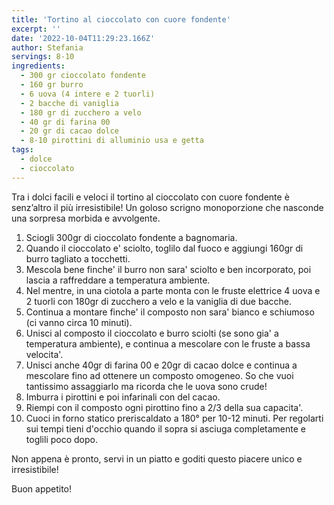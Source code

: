 ```yaml
---
title: 'Tortino al cioccolato con cuore fondente'
excerpt: ''
date: '2022-10-04T11:29:23.166Z'
author: Stefania
servings: 8-10
ingredients:
  - 300 gr cioccolato fondente
  - 160 gr burro
  - 6 uova (4 intere e 2 tuorli)
  - 2 bacche di vaniglia
  - 180 gr di zucchero a velo
  - 40 gr di farina 00
  - 20 gr di cacao dolce
  - 8-10 pirottini di alluminio usa e getta
tags:
  - dolce
  - cioccolato
---
```


Tra i dolci facili e veloci il tortino al cioccolato con cuore fondente è senz’altro il più irresistibile! Un goloso scrigno monoporzione che nasconde una sorpresa morbida e avvolgente.

1. Sciogli 300gr di cioccolato fondente a bagnomaria.
1. Quando il cioccolato e' sciolto, toglilo dal fuoco e aggiungi 160gr di burro tagliato a tocchetti.
1. Mescola bene finche' il burro non sara' sciolto e ben incorporato, poi lascia a raffreddare a temperatura ambiente.
1. Nel mentre, in una ciotola a parte monta con le fruste elettrice 4 uova e 2 tuorli con 180gr di zucchero a velo e la vaniglia di due bacche.
1. Continua a montare finche' il composto non sara' bianco e schiumoso (ci vanno circa 10 minuti).
1. Unisci al composto il cioccolato e burro sciolti (se sono gia' a temperatura ambiente), e continua a mescolare con le fruste a bassa velocita'.
1. Unisci anche 40gr di farina 00 e 20gr di cacao dolce e continua a mescolare fino ad ottenere un composto omogeneo. So che vuoi tantissimo assaggiarlo ma ricorda che le uova sono crude!
1. Imburra i pirottini e poi infarinali con del cacao.
1. Riempi con il composto ogni pirottino fino a 2/3 della sua capacita'.
1. Cuoci in forno statico preriscaldato a 180° per 10-12 minuti. Per regolarti sui tempi tieni d'occhio quando il sopra si asciuga completamente e toglili poco dopo.

Non appena è pronto, servi in un piatto e goditi questo piacere unico e irresistibile!

Buon appetito!
